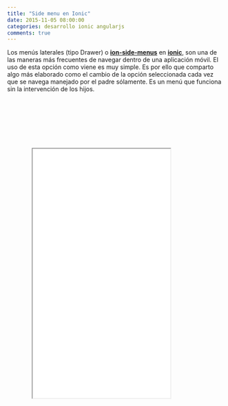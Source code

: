 ```yaml
---
title: "Side menu en Ionic"
date: 2015-11-05 08:00:00
categories: desarrollo ionic angularjs
comments: true
---
```


Los menús laterales (tipo Drawer) o [__ion-side-menus__][1] en [__ionic__][2], son una de las maneras más frecuentes de navegar dentro de una aplicación móvil. El uso de esta opción como viene es muy simple. Es por ello que comparto algo más elaborado como el cambio de la opción seleccionada cada vez que se navega manejado por el padre sólamente. Es un menú que funciona sin la intervención de los hijos.

<style>
.phone {
  position: relative;
  z-index: 1;
  width: 380px;
  height: 810px;
  background: url("/img/phone.png") no-repeat right top;
  margin-left: 20px;
}
.embed_iframe {
  position: absolute;
  width: 320px !important;
  height: 578px;
  top: 114px;
  left: 37px;
}
</style>
<div>
  <div class="phone">
    <iframe height='578' scrolling='no' src='//codepen.io/aaramirez/embed/ZbmeKv/?height=578&theme-id=20842&default-tab=result' frameborder='1px' allowtransparency='true' allowfullscreen='true' style="width: 100%; overflow: hidden;" class="embed_iframe">See the Pen <a href='http://codepen.io/aaramirez/pen/ZbmeKv/'>Menú gestionado por el padre</a> by Alexander A. Ramírez M. (<a href='http://codepen.io/aaramirez'>@aaramirez</a>) on <a href='http://codepen.io'>CodePen</a>.
	</iframe>
  </div>
</div>
<script async src="//assets.codepen.io/assets/embed/ei.js"></script>

[1]: http://ionicframework.com/docs/api/directive/ionSideMenus/ "ion-side-menus"
[2]: http://ionicframework.com "ionic Framework"




















